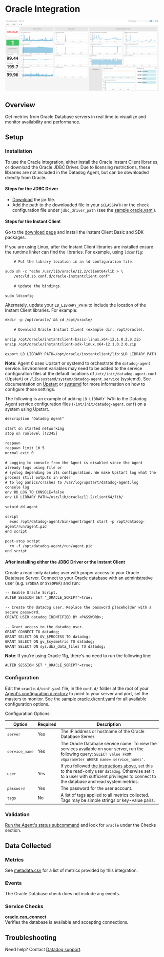 # Oracle Integration

![Oracle Dashboard][1]

## Overview

Get metrics from Oracle Database servers in real time to visualize and monitor availability and performance.

## Setup

### Installation

To use the Oracle integration, either install the Oracle Instant Client libraries, or download the Oracle JDBC Driver. Due to licensing restrictions, these libraries are not included in the Datadog Agent, but can be downloaded directly from Oracle.

#### Steps for the JDBC Driver

- [Download][2] the jar file.
- Add the path to the downloaded file in your `$CLASSPATH` or the check configuration file under `jdbc_driver_path` (see the [sample oracle.yaml][3]).

#### Steps for the Instant Client

Go to the [download page][4] and install the Instant Client Basic and SDK packages.

If you are using Linux, after the Instant Client libraries are installed ensure the runtime linker can find the libraries. For example, using `ldconfig`:

```
    # Put the library location in an ld configuration file.

sudo sh -c "echo /usr/lib/oracle/12.2/client64/lib > \
    /etc/ld.so.conf.d/oracle-instantclient.conf"

    # Update the bindings.

sudo ldconfig
```

Alternately, update your `LD_LIBRARY_PATH` to include the location of the Instant Client libraries. For example:

```
mkdir -p /opt/oracle/ && cd /opt/oracle/

    # Download Oracle Instant Client (example dir: /opt/oracle).

unzip /opt/oracle/instantclient-basic-linux.x64-12.1.0.2.0.zip
unzip /opt/oracle/instantclient-sdk-linux.x64-12.1.0.2.0.zip

export LD_LIBRARY_PATH=/opt/oracle/instantclient/lib:$LD_LIBRARY_PATH
```

**Note:** Agent 6 uses Upstart or systemd to orchestrate the `datadog-agent` service. Environment variables may need to be added to the service configuration files at the default locations of `/etc/init/datadog-agent.conf` (Upstart) or `/lib/systemd/system/datadog-agent.service` (systemd). See documentation on [Upstart][5] or [systemd][6] for more information on how to configure these settings.

The following is an example of adding `LD_LIBRARY_PATH` to the Datadog Agent service configuration files (`/int/init/datadog-agent.conf`) on a system using Upstart.

```
description "Datadog Agent"

start on started networking
stop on runlevel [!2345]

respawn
respawn limit 10 5
normal exit 0

# Logging to console from the Agent is disabled since the Agent already logs using file or
# syslog depending on its configuration. We make Upstart log what the process still outputs in order
# to log panics/crashes to /var/log/upstart/datadog-agent.log
console log
env DD_LOG_TO_CONSOLE=false
env LD_LIBRARY_PATH=/usr/lib/oracle/11.2/client64/lib/

setuid dd-agent

script
  exec /opt/datadog-agent/bin/agent/agent start -p /opt/datadog-agent/run/agent.pid
end script

post-stop script
  rm -f /opt/datadog-agent/run/agent.pid
end script
```

#### After installing either the JDBC Driver or the Instant Client

Create a read-only `datadog` user with proper access to your Oracle Database Server. Connect to your Oracle database with an administrative user (e.g. `SYSDBA` or `SYSOPER`) and run:

```
-- Enable Oracle Script.
ALTER SESSION SET "_ORACLE_SCRIPT"=true;

-- Create the datadog user. Replace the password placeholder with a secure password.
CREATE USER datadog IDENTIFIED BY <PASSWORD>;

-- Grant access to the datadog user.
GRANT CONNECT TO datadog;
GRANT SELECT ON GV_$PROCESS TO datadog;
GRANT SELECT ON gv_$sysmetric TO datadog;
GRANT SELECT ON sys.dba_data_files TO datadog;
```

**Note**: If you're using Oracle 11g, there's no need to run the following line:

```
ALTER SESSION SET "_ORACLE_SCRIPT"=true;
```

### Configuration

Edit the `oracle.d/conf.yaml` file, in the `conf.d/` folder at the root of your [Agent's configuration directory][7] to point to your server and port, set the masters to monitor. See the [sample oracle.d/conf.yaml][3] for all available configuration options.

Configuration Options:

| Option         | Required | Description                                                                                                                                                                                                                                                   |
|----------------|----------|---------------------------------------------------------------------------------------------------------------------------------------------------------------------------------------------------------------------------------------------------------------|
| `server`       | Yes      | The IP address or hostname of the Oracle Database Server.                                                                                                                                                                                                     |
| `service_name` | Yes      | The Oracle Database service name. To view the services available on your server, run the following query: `SELECT value FROM v$parameter WHERE name='service_names'`.                                                                                         |
| `user`         | Yes      | If you followed [the instructions above](#after-installing-either-the-jdbc-driver-or-the-instant-client), set this to the read-only user `datadog`. Otherwise set it to a user with sufficient privileges to connect to the database and read system metrics. |
| `password`     | Yes      | The password for the user account.                                                                                                                                                                                                                            |
| `tags`         | No       | A list of tags applied to all metrics collected. Tags may be simple strings or key-value pairs.                                                                                                                                                               |

### Validation

[Run the Agent's status subcommand][8] and look for `oracle` under the Checks section.

## Data Collected

### Metrics
See [metadata.csv][9] for a list of metrics provided by this integration.

### Events
The Oracle Database check does not include any events.

### Service Checks
**oracle.can_connect**  
Verifies the database is available and accepting connections.

## Troubleshooting
Need help? Contact [Datadog support][10].

[1]: https://raw.githubusercontent.com/DataDog/integrations-core/master/oracle/images/oracle_dashboard.png
[2]: https://www.oracle.com/technetwork/database/application-development/jdbc/downloads/index.html
[3]: https://github.com/DataDog/integrations-core/blob/master/oracle/datadog_checks/oracle/data/conf.yaml.example
[4]: https://www.oracle.com/technetwork/database/features/instant-client/index.htm
[5]: http://upstart.ubuntu.com/cookbook/#environment-variables
[6]: https://www.freedesktop.org/software/systemd/man/systemd.service.html#Command%20lines
[7]: https://docs.datadoghq.com/agent/faq/agent-configuration-files/#agent-configuration-directory
[8]: https://docs.datadoghq.com/agent/faq/agent-commands/#agent-status-and-information
[9]: https://github.com/DataDog/integrations-core/blob/master/oracle/metadata.csv
[10]: https://docs.datadoghq.com/help
